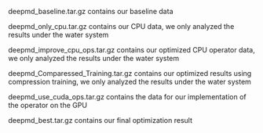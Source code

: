 deepmd_baseline.tar.gz contains our baseline data 



deepmd_only_cpu.tar.gz contains our CPU  data, we only analyzed the results under the water system



deepmd_improve_cpu_ops.tar.gz contains our optimized CPU operator data, we only analyzed the results under the water system



deepmd_Comparessed_Training.tar.gz contains our optimized results using compression training, we only analyzed the results under the water system



deepmd_use_cuda_ops.tar.gz contains the data for our implementation of the operator on the GPU



deepmd_best.tar.gz contains our final optimization result

